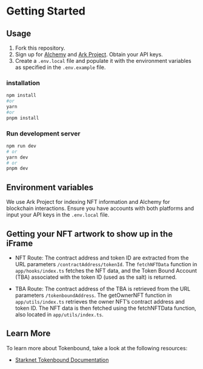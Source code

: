 # Getting Started

## Usage

1. Fork this repository.
2. Sign up for [Alchemy](https://www.alchemy.com/) and [Ark Project](https://www.arkproject.dev/). Obtain your API keys.
3. Create a `.env.local` file and populate it with the environment variables as specified in the `.env.example` file.

### installation

```bash
npm install
#or
yarn
#or
pnpm install
```

### Run development server

```bash
npm run dev
# or
yarn dev
# or
pnpm dev
```

## Environment variables

We use Ark Project for indexing NFT information and Alchemy for blockchain interactions. Ensure you have accounts with both platforms and input your API keys in the `.env.local` file.

## Getting your NFT artwork to show up in the iFrame

- NFT Route: The contract address and token ID are extracted from the URL parameters `/contractAddress/tokenId`. The `fetchNFTData` function in `app/hooks/index.ts` fetches the NFT data, and the Token Bound Account (TBA) associated with the token ID (used as the salt) is returned.

- TBA Route: The contract address of the TBA is retrieved from the URL parameters `/tokenboundAddress`. The getOwnerNFT function in `app/utils/index.ts` retrieves the owner NFT’s contract address and token ID. The NFT data is then fetched using the fetchNFTData function, also located in `app/utils/index.ts`.

## Learn More

To learn more about Tokenbound, take a look at the following resources:

- [Starknet Tokenbound Documentation](https://docs.tbaexplorer.com/)
